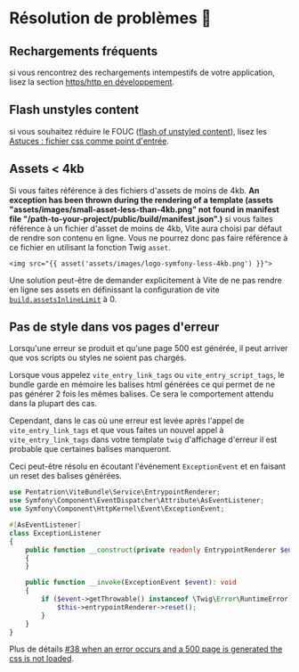 # Résolution de problèmes 🧐

## Rechargements fréquents

si vous rencontrez des rechargements intempestifs de votre application, lisez la section [https/http en développement](/fr/guide/tips.html#https-http-en-developpement).

## Flash unstyles content

si vous souhaitez réduire le FOUC ([flash of unstyled content](https://en.wikipedia.org/wiki/Flash_of_unstyled_content)), lisez les [Astuces : fichier css comme point d'entrée](/fr/guide/tips.html#fichiers-css-comme-point-d-entree).

## Assets < 4kb

Si vous faites référence à des fichiers d'assets de moins de 4kb. **An exception has been thrown during the rendering of a template (assets "assets/images/small-asset-less-than-4kb.png" not found in manifest file "/path-to-your-project/public/build/manifest.json".)** si vous faites référence à un fichier d'asset de moins de 4kb, Vite aura choisi par défaut de rendre son contenu en ligne. Vous ne pourrez donc pas faire référence à ce fichier en utilisant la fonction Twig `asset`.

```twig
<img src="{{ asset('assets/images/logo-symfony-less-4kb.png') }}">
```
Une solution peut-être de demander explicitement à Vite de ne pas rendre en ligne ses assets en définissant la configuration de vite [`build.assetsInlineLimit`](https://vitejs.dev/config/build-options.html#build-assetsinlinelimit) à 0.

## Pas de style dans vos pages d'erreur

Lorsqu'une erreur se produit et qu'une page 500 est générée, il peut arriver que vos scripts ou styles ne soient pas chargés.

Lorsque vous appelez `vite_entry_link_tags` ou `vite_entry_script_tags`, le bundle garde en mémoire les balises html générées ce qui permet de ne pas générer 2 fois les mêmes balises. Ce sera le comportement attendu dans la plupart des cas.

Cependant, dans le cas où une erreur est levée après l'appel de `vite_entry_link_tags` et que vous faites un nouvel appel à `vite_entry_link_tags` dans votre template `twig` d'affichage d'erreur il est probable que certaines balises manqueront.

Ceci peut-être résolu en écoutant l'événement `ExceptionEvent` et en faisant un reset des balises générées.

```php
use Pentatrion\ViteBundle\Service\EntrypointRenderer;
use Symfony\Component\EventDispatcher\Attribute\AsEventListener;
use Symfony\Component\HttpKernel\Event\ExceptionEvent;

#[AsEventListener]
class ExceptionListener
{
    public function __construct(private readonly EntrypointRenderer $entrypointRenderer)
    {
    }

    public function __invoke(ExceptionEvent $event): void
    {
        if ($event->getThrowable() instanceof \Twig\Error\RuntimeError) {
            $this->entrypointRenderer->reset();
        }
    }
}
```

Plus de détails [#38 when an error occurs and a 500 page is generated the css is not loaded](https://github.com/lhapaipai/symfony-vite-dev/issues/38#issuecomment-2298578368).
